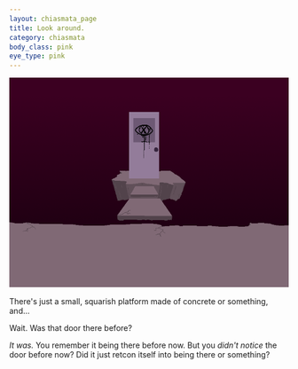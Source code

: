 ```yaml
---
layout: chiasmata_page
title: Look around.
category: chiasmata
body_class: pink
eye_type: pink
---
```


![159](/chiasmata/images/narrative/158.png)

There's just a small, squarish platform made of concrete or something, and...

Wait. Was that door there before?

*It was.* You remember it being there before now. But you *didn't notice* the door before now? Did it just retcon itself into being there or something?